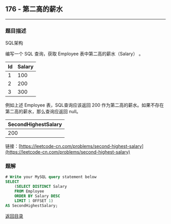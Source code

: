 ## **176 - 第二高的薪水**
---------------------------

### **题目描述**
SQL架构  

编写一个 SQL 查询，获取 Employee 表中第二高的薪水（Salary） 。


|Id|Salary|
|:-|:-|
|1|100|
|2|200|
|3|300|

例如上述 Employee 表，SQL查询应该返回 200 作为第二高的薪水。如果不存在第二高的薪水，那么查询应返回 null。


|SecondHighestSalary|
|:-|
|200|


链接：[https://leetcode-cn.com/problems/second-highest-salary](https://leetcode-cn.com/problems/second-highest-salary)


### **题解**
``` sql
# Write your MySQL query statement below
SELECT
    (SELECT DISTINCT Salary
    FROM Employee
    ORDER BY Salary DESC
    LIMIT 1 OFFSET 1)
AS SecondHighestSalary;
```


[返回目录](https://maxwell-l.github.io/WriteSomething/something/leetcode)